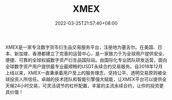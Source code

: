 ﻿---
weight: 
title: "XMEX"
description: "XMEX是一家专注数字货币衍生品交易服务平台，注册地为塞舌尔。在美国、日本、新加坡、香港都建立了完善的运营中心"
date: 2022-03-25T21:57:40+08:00
lastmod: 2022-03-25T16:45:40+08:00
draft: false
authors: ["Metabd"]
featuredImage: "xmex.webp"
link: ""
tags: ["交易所","XMEX"]
categories: ["navigation"]
navigation: ["交易所"]
lightgallery: true
toc: true
pinned: false
recommend: false
recommend1: false
---
XMEX是一家专注数字货币衍生品交易服务平台，注册地为塞舌尔。在美国、日本、新加坡、香港都建立了完善的运营中心，是一家致力于为全球用户提供安全、便捷、可靠的全球权威数字资产衍生品国际站。由国际化专业团队研发运营，面向全球数字资产用户提供最专业最顺畅的USDT永续合约交易服务。自2018年12月上线以来，XMEX一直秉承着用户至上的服务理念，坚持公平、透明交易原则被全球投资人所信任。卓越的技术团队和智能引擎强大赋能，让XMEX平台可以提供全天候24小时交易，可灵活调节的杠杆配置，丰富的主流永续合约，让你的投资更具价值！
